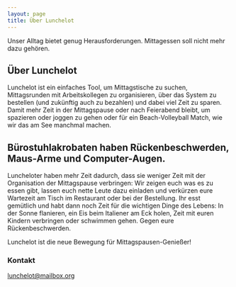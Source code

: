 ```yaml
---
layout: page
title: Über Lunchelot
---
```


<p class="message">
  Unser Alltag bietet genug Herausforderungen. Mittagessen soll nicht mehr dazu gehören.
</p>

## Über Lunchelot

Lunchelot ist ein einfaches Tool, um Mittagstische zu suchen, Mittagsrunden mit Arbeitskollegen zu organisieren, über das System zu bestellen (und zukünftig auch zu bezahlen) und dabei viel Zeit zu sparen. Damit mehr Zeit in der Mittagspause oder nach Feierabend bleibt, um spazieren oder joggen zu gehen oder für ein Beach-Volleyball Match, wie wir das am See manchmal machen.

## Bürostuhlakrobaten haben Rückenbeschwerden, Maus-Arme und Computer-Augen. 

Luncheloter haben mehr Zeit dadurch, dass sie weniger Zeit mit der Organisation der Mittagspause verbringen: 
Wir zeigen euch was es zu essen gibt, lassen euch nette Leute dazu einladen und verkürzen eure Wartezeit am Tisch im Restaurant oder bei der Bestellung. Ihr esst gemütlich und habt dann noch Zeit für die wichtigen Dinge des Lebens: In der Sonne flanieren, ein Eis beim Italiener am Eck holen, Zeit mit euren Kindern verbringen oder schwimmen gehen. Gegen eure Rückenbeschwerden.


Lunchelot ist die neue Bewegung für Mittagspausen-Genießer!

### Kontakt

[lunchelot@mailbox.org](mailto:lunchelot@mailbox.org)